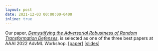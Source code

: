 ```yaml
---
layout: post
date: 2021-12-03 00:00:00-0400
inline: true
---
```


Our paper, [_Demystifying the Adversarial Robustness of Random Transformation Defenses_](https://openreview.net/forum?id=p4SrFydwO5), is selected as one of the three best papers at AAAI 2022 AdvML Workshop. [[paper]](https://openreview.net/forum?id=p4SrFydwO5) [[slides]](/assets/slides/aaai_advml_workshop_2022.pdf)
